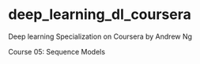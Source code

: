 # deep_learning_dl_coursera

Deep learning Specialization on Coursera by Andrew Ng

Course 05: Sequence Models
